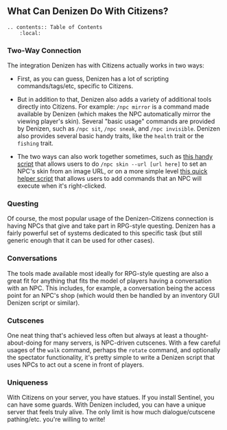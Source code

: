 What Can Denizen Do With Citizens?
----------------------------------

```eval_rst
.. contents:: Table of Contents
    :local:
```

### Two-Way Connection

The integration Denizen has with Citizens actually works in two ways:

- First, as you can guess, Denizen has a lot of scripting commands/tags/etc, specific to Citizens.

- But in addition to that, Denizen also adds a variety of additional tools directly into Citizens. For example: `/npc mirror` is a command made available by Denizen (which makes the NPC automatically mirror the viewing player's skin). Several "basic usage" commands are provided by Denizen, such as `/npc sit`, `/npc sneak`, and `/npc invisible`. Denizen also provides several basic handy traits, like the `health` trait or the `fishing` trait.

- The two ways can also work together sometimes, such as [this handy script](https://forum.denizenscript.com/viewtopic.php?f=13&t=241) that allows users to do `/npc skin --url [url here]` to set an NPC's skin from an image URL, or on a more simple level [this quick helper script](https://forum.denizenscript.com/viewtopic.php?f=13&t=149) that allows users to add commands that an NPC will execute when it's right-clicked.

### Questing

Of course, the most popular usage of the Denizen-Citizens connection is having NPCs that give and take part in RPG-style questing. Denizen has a fairly powerful set of systems dedicated to this specific task <span class="parens">(but still generic enough that it can be used for other cases)</span>.

### Conversations

The tools made available most ideally for RPG-style questing are also a great fit for anything that fits the model of players having a conversation with an NPC. This includes, for example, a conversation being the access point for an NPC's shop <span class="parens">(which would then be handled by an inventory GUI Denizen script or similar)</span>.

### Cutscenes

One neat thing that's achieved less often but always at least a thought-about-doing for many servers, is NPC-driven cutscenes. With a few careful usages of the `walk` command, perhaps the `rotate` command, and optionally the spectator functionality, it's pretty simple to write a Denizen script that uses NPCs to act out a scene in front of players.

### Uniqueness

With Citizens on your server, you have statues. If you install Sentinel, you can have some guards. With Denizen included, you can have a unique server that feels truly alive. The only limit is how much dialogue/cutscene pathing/etc. you're willing to write!
